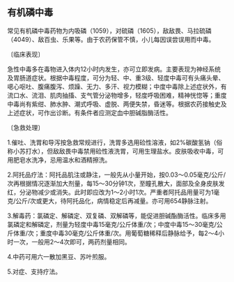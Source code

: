 ## 有机磷中毒

常见有机磷中毒药物为内吸磷（1059），对硫磷（1605），敌敌畏、马拉硫磷（4049）、敌百虫、乐果等。由于农药保管不慎，小儿每因误尝误用而中毒。

〔临床表现〕

急性中毒多在毒物进入体内12小时内发生，亦可立即发病。主要表现为神经系统及胃肠道症状。根据中毒程度，可分为轻、中、重3级、轻度中毒可有头痛头晕、𫫇心呕吐、腹痛腹泻、烦躁、无力、多汗、视力模糊；中度中毒除上述症状外，有流口水、流泪、肌肉抽搐、支气管分泌物增多，轻度呼吸困难，精神恍惚等；重度中毒尚有紫绀、肺水肿、潮式呼吸、虚脱、两便失禁，昏迷等。根据农药接触史及上述症状，可作出诊断。有条件者应测定血中胆碱脂酶活性。

〔急救处理〕

1.催吐、洗胃和导泻按急救常规进行，洗胃多选用硷性溶液，如2%碳酸氢钠（俗称小苏打水），但敌敌畏中毒禁用硷性液洗胃，可用生理盐水。皮肤吸收中毒，可用肥皂水洗净，忌用温水和酒精擦洗。

2.阿托品疗法：阿托品肌注或静注，一般先从小量开始，按0.03〜0.05毫克/公斤/次再根据情况逐渐加大剂量，每15〜30分钟1次，至瞳孔散大，面部及全身皮肤发红，分泌物减少或消失。此时即应改为1〜2小时1次。严重者阿托品用量可为1毫克/公斤/次或更大，待阿托品化，病情稳定后再减量。亦可用654静脉注射。

3.解毒药：氯磷定、解磷定、双复磷、双解磷等，能促进胆碱酯酶活性。临床多用氯磷定和解磷定，剂量为轻度中毒15毫克/公斤体重/次；中度中毒15〜30毫克/公斤体重/次；重度中毒30毫克/公斤体重/次。用葡萄糖稀释后静脉给予，每2〜4小时一次，一般用2〜4次即可，两药剂量相同。

4.中药可用六一散加黑豆、苏叶煎服。

5.对症、支持疗法。
